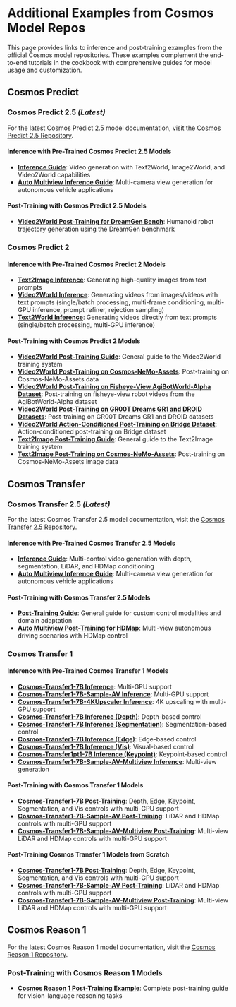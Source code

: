 # Additional Examples from Cosmos Model Repos

This page provides links to inference and post-training examples from the official Cosmos model repositories. These examples complement the end-to-end tutorials in the cookbook with comprehensive guides for model usage and customization.

## Cosmos Predict

### Cosmos Predict 2.5 *(Latest)*

For the latest Cosmos Predict 2.5 model documentation, visit the [Cosmos Predict 2.5 Repository](https://github.com/nvidia-cosmos/cosmos-predict2.5).

#### Inference with Pre-Trained Cosmos Predict 2.5 Models

- **[Inference Guide](https://github.com/nvidia-cosmos/cosmos-predict2.5/blob/main/docs/inference.md)**: Video generation with Text2World, Image2World, and Video2World capabilities
- **[Auto Multiview Inference Guide](https://github.com/nvidia-cosmos/cosmos-predict2.5/blob/main/docs/inference_auto_multiview.md)**: Multi-camera view generation for autonomous vehicle applications

#### Post-Training with Cosmos Predict 2.5 Models

- **[Video2World Post-Training for DreamGen Bench](https://github.com/nvidia-cosmos/cosmos-predict2.5/blob/main/docs/post-training_video2world_gr00t.md)**: Humanoid robot trajectory generation using the DreamGen benchmark

### Cosmos Predict 2

#### Inference with Pre-Trained Cosmos Predict 2 Models

- **[Text2Image Inference](https://github.com/nvidia-cosmos/cosmos-predict2/tree/main/documentations/inference_text2image.md)**: Generating high-quality images from text prompts
- **[Video2World Inference](https://github.com/nvidia-cosmos/cosmos-predict2/tree/main/documentations/inference_video2world.md)**: Generating videos from images/videos with text prompts (single/batch processing, multi-frame conditioning, multi-GPU inference, prompt refiner, rejection sampling)
- **[Text2World Inference](https://github.com/nvidia-cosmos/cosmos-predict2/tree/main/documentations/inference_text2world.md)**: Generating videos directly from text prompts (single/batch processing, multi-GPU inference)

#### Post-Training with Cosmos Predict 2 Models

- **[Video2World Post-Training Guide](https://github.com/nvidia-cosmos/cosmos-predict2/tree/main/documentations/post-training_video2world.md)**: General guide to the Video2World training system
- **[Video2World Post-Training on Cosmos-NeMo-Assets](https://github.com/nvidia-cosmos/cosmos-predict2/tree/main/documentations/post-training_video2world_cosmos_nemo_assets.md)**: Post-training on Cosmos-NeMo-Assets data
- **[Video2World Post-Training on Fisheye-View AgiBotWorld-Alpha Dataset](https://github.com/nvidia-cosmos/cosmos-predict2/tree/main/documentations/post-training_video2world_agibot_fisheye.md)**: Post-training on fisheye-view robot videos from the AgiBotWorld-Alpha dataset
- **[Video2World Post-Training on GR00T Dreams GR1 and DROID Datasets](https://github.com/nvidia-cosmos/cosmos-predict2/tree/main/documentations/post-training_video2world_gr00t.md)**: Post-training on GR00T Dreams GR1 and DROID datasets
- **[Video2World Action-Conditioned Post-Training on Bridge Dataset](https://github.com/nvidia-cosmos/cosmos-predict2/tree/main/documentations/post-training_video2world_action.md)**: Action-conditioned post-training on Bridge dataset
- **[Text2Image Post-Training Guide](https://github.com/nvidia-cosmos/cosmos-predict2/tree/main/documentations/post-training_text2image.md)**: General guide to the Text2Image training system
- **[Text2Image Post-Training on Cosmos-NeMo-Assets](https://github.com/nvidia-cosmos/cosmos-predict2/tree/main/documentations/post-training_text2image_cosmos_nemo_assets.md)**: Post-training on Cosmos-NeMo-Assets image data

## Cosmos Transfer

### Cosmos Transfer 2.5 *(Latest)*

For the latest Cosmos Transfer 2.5 model documentation, visit the [Cosmos Transfer 2.5 Repository](https://github.com/nvidia-cosmos/cosmos-transfer2.5).

#### Inference with Pre-Trained Cosmos Transfer 2.5 Models

- **[Inference Guide](https://github.com/nvidia-cosmos/cosmos-transfer2.5/blob/main/docs/inference.md)**: Multi-control video generation with depth, segmentation, LiDAR, and HDMap conditioning
- **[Auto Multiview Inference Guide](https://github.com/nvidia-cosmos/cosmos-transfer2.5/blob/main/docs/inference_auto_multiview.md)**: Multi-camera view generation for autonomous vehicle applications

#### Post-Training with Cosmos Transfer 2.5 Models

- **[Post-Training Guide](https://github.com/nvidia-cosmos/cosmos-transfer2.5/blob/main/docs/post-training.md)**: General guide for custom control modalities and domain adaptation
- **[Auto Multiview Post-Training for HDMap](https://github.com/nvidia-cosmos/cosmos-transfer2.5/blob/main/docs/post-training_auto_multiview.md)**: Multi-view autonomous driving scenarios with HDMap control

### Cosmos Transfer 1

#### Inference with Pre-Trained Cosmos Transfer 1 Models

- **[Cosmos-Transfer1-7B Inference](https://github.com/nvidia-cosmos/cosmos-transfer1/blob/main/examples/inference_cosmos_transfer1_7b.md)**: Multi-GPU support
- **[Cosmos-Transfer1-7B-Sample-AV Inference](https://github.com/nvidia-cosmos/cosmos-transfer1/blob/main/examples/inference_cosmos_transfer1_7b_sample_av.md)**: Multi-GPU support
- **[Cosmos-Transfer1-7B-4KUpscaler Inference](https://github.com/nvidia-cosmos/cosmos-transfer1/blob/main/examples/inference_cosmos_transfer1_7b_4kupscaler.md)**: 4K upscaling with multi-GPU support
- **[Cosmos-Transfer1-7B Inference (Depth)](https://github.com/nvidia-cosmos/cosmos-transfer1/blob/main/examples/inference_cosmos_transfer1_7b_depth.md)**: Depth-based control
- **[Cosmos-Transfer1-7B Inference (Segmentation)](https://github.com/nvidia-cosmos/cosmos-transfer1/blob/main/examples/inference_cosmos_transfer1_7b_seg.md)**: Segmentation-based control
- **[Cosmos-Transfer1-7B Inference (Edge)](https://github.com/nvidia-cosmos/cosmos-transfer1/blob/main/examples/inference_cosmos_transfer1_7b.md#example-1-single-control-edge)**: Edge-based control
- **[Cosmos-Transfer1-7B Inference (Vis)](https://github.com/nvidia-cosmos/cosmos-transfer1/blob/main/examples/inference_cosmos_transfer1_7b_vis.md)**: Visual-based control
- **[Cosmos-Transfer1pt1-7B Inference (Keypoint)](https://github.com/nvidia-cosmos/cosmos-transfer1/blob/main/examples/inference_cosmos_transfer1pt1_7b_keypoint.md)**: Keypoint-based control
- **[Cosmos-Transfer1-7B-Sample-AV-Multiview Inference](https://github.com/nvidia-cosmos/cosmos-transfer1/blob/main/examples/inference_cosmos_transfer1_7b_sample_av_single2multiview.md)**: Multi-view generation

#### Post-Training with Cosmos Transfer 1 Models

- **[Cosmos-Transfer1-7B Post-Training](https://github.com/nvidia-cosmos/cosmos-transfer1/blob/main/examples/training_cosmos_transfer_7b.md)**: Depth, Edge, Keypoint, Segmentation, and Vis controls with multi-GPU support
- **[Cosmos-Transfer1-7B-Sample-AV Post-Training](https://github.com/nvidia-cosmos/cosmos-transfer1/blob/main/examples/training_cosmos_transfer_7B_sample_AV.md)**: LiDAR and HDMap controls with multi-GPU support
- **[Cosmos-Transfer1-7B-Sample-AV-Multiview Post-Training](https://github.com/nvidia-cosmos/cosmos-transfer1/blob/main/examples/training_cosmos_transfer_7B_sample_AV.md)**: Multi-view LiDAR and HDMap controls with multi-GPU support

#### Post-Training Cosmos Transfer 1 Models from Scratch

- **[Cosmos-Transfer1-7B Post-Training](https://github.com/nvidia-cosmos/cosmos-transfer1/blob/main/examples/training_cosmos_transfer_7b.md)**: Depth, Edge, Keypoint, Segmentation, and Vis controls with multi-GPU support
- **[Cosmos-Transfer1-7B-Sample-AV Post-Training](https://github.com/nvidia-cosmos/cosmos-transfer1/blob/main/examples/training_cosmos_transfer_7B_sample_AV.md)**: LiDAR and HDMap controls with multi-GPU support
- **[Cosmos-Transfer1-7B-Sample-AV-Multiview Post-Training](https://github.com/nvidia-cosmos/cosmos-transfer1/blob/main/examples/training_cosmos_transfer_7B_sample_AV.md)**: Multi-view LiDAR and HDMap controls with multi-GPU support

## Cosmos Reason 1

For the latest Cosmos Reason 1 model documentation, visit the [Cosmos Reason 1 Repository](https://github.com/nvidia-cosmos/cosmos-reason1).

### Post-Training with Cosmos Reason 1 Models

- **[Cosmos Reason 1 Post-Training Example](https://github.com/nvidia-cosmos/cosmos-reason1/blob/main/examples/post_training/README.md)**: Complete post-training guide for vision-language reasoning tasks
